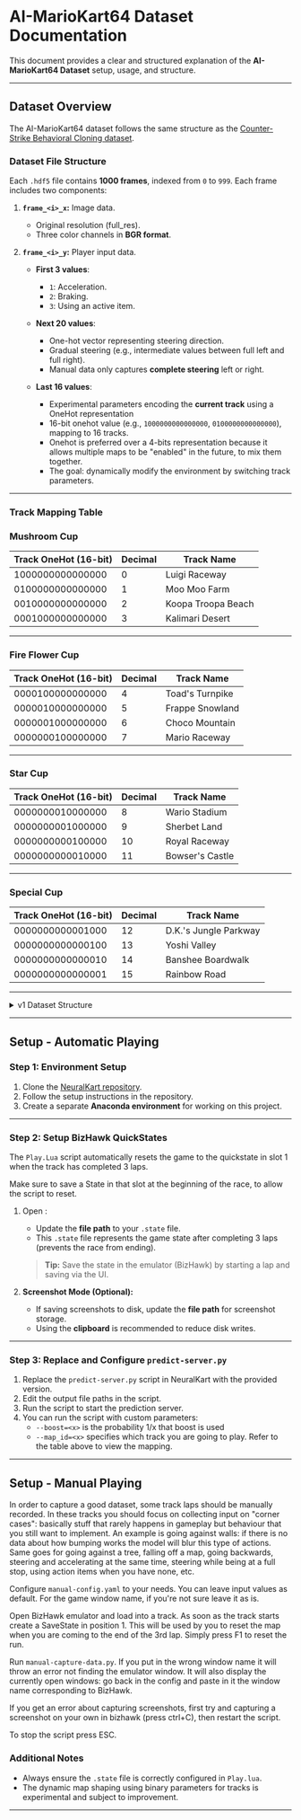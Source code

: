 # **AI-MarioKart64 Dataset Documentation**

This document provides a clear and structured explanation of the **AI-MarioKart64 Dataset** setup, usage, and structure.

---

## **Dataset Overview**
The AI-MarioKart64 dataset follows the same structure as the [Counter-Strike Behavioral Cloning dataset](https://github.com/TeaPearce/Counter-Strike_Behavioural_Cloning).  

### **Dataset File Structure**
Each `.hdf5` file contains **1000 frames**, indexed from `0` to `999`. Each frame includes two components:  

1. **`frame_<i>_x`:** Image data.  
    - Original resolution (full_res).  
    - Three color channels in **BGR format**.  

2. **`frame_<i>_y`:** Player input data.  
    - **First 3 values**:  
        - `1`: Acceleration.  
        - `2`: Braking.  
        - `3`: Using an active item.  

    - **Next 20 values**:  
        - One-hot vector representing steering direction.  
        - Gradual steering (e.g., intermediate values between full left and full right).  
        - Manual data only captures **complete steering** left or right.

    - **Last 16 values**:  
        - Experimental parameters encoding the **current track** using a OneHot representation
        - 16-bit onehot value (e.g., `1000000000000000`, `0100000000000000`), mapping to 16 tracks.
        - Onehot is preferred over a 4-bits representation because it allows multiple maps to be "enabled" in the future, to mix them together.
        - The goal: dynamically modify the environment by switching track parameters.  

---

### **Track Mapping Table**


### **Mushroom Cup**
| **Track OneHot (16-bit)**  | **Decimal** | **Track Name**        |
|---------------------------|-------------|-----------------------|
| 1000000000000000           | 0           | Luigi Raceway         |
| 0100000000000000           | 1           | Moo Moo Farm          |
| 0010000000000000           | 2           | Koopa Troopa Beach    |
| 0001000000000000           | 3           | Kalimari Desert       |

---

### **Fire Flower Cup**
| **Track OneHot (16-bit)**  | **Decimal** | **Track Name**        |
|---------------------------|-------------|-----------------------|
| 0000100000000000           | 4           | Toad's Turnpike       |
| 0000010000000000           | 5           | Frappe Snowland       |
| 0000001000000000           | 6           | Choco Mountain        |
| 0000000100000000           | 7           | Mario Raceway         |

---

### **Star Cup**
| **Track OneHot (16-bit)**  | **Decimal** | **Track Name**        |
|---------------------------|-------------|-----------------------|
| 0000000010000000           | 8           | Wario Stadium         |
| 0000000001000000           | 9           | Sherbet Land          |
| 0000000000100000           | 10          | Royal Raceway         |
| 0000000000010000           | 11          | Bowser's Castle       |

---

### **Special Cup**
| **Track OneHot (16-bit)**  | **Decimal** | **Track Name**        |
|---------------------------|-------------|-----------------------|
| 0000000000001000           | 12          | D.K.'s Jungle Parkway |
| 0000000000000100           | 13          | Yoshi Valley          |
| 0000000000000010           | 14          | Banshee Boardwalk     |
| 0000000000000001           | 15          | Rainbow Road          |

---

<details>
    <summary>v1 Dataset Structure</summary>

    In version 1 of the dataset, only **steering data** was captured.  

    - **`frame_<i>_y` structure**: A 20-length one-hot vector for steering direction.  
        - `[1, 0, 0, ..., 0]` → Steer Left (`-1.0`).  
        - `[0, ..., 0, 1]` → Steer Right (`1.0`).  
        - Intermediate positions represent **progressive steering** (e.g., no steer = `0` in the middle).  

</details>

---

## **Setup - Automatic Playing**

### **Step 1: Environment Setup**
1. Clone the [NeuralKart repository](https://github.com/rameshvarun/NeuralKart).  
2. Follow the setup instructions in the repository.  
3. Create a separate **Anaconda environment** for working on this project.  

---

### **Step 2: Setup BizHawk QuickStates**
The `Play.Lua` script automatically resets the game to the quickstate in slot 1 when the track has completed 3 laps.

Make sure to save a State in that slot at the beginning of the race, to allow the script to reset.

1. Open :  
   - Update the **file path** to your `.state` file.  
   - This `.state` file represents the game state after completing 3 laps (prevents the race from ending).  

   > **Tip:** Save the state in the emulator (BizHawk) by starting a lap and saving via the UI.  

2. **Screenshot Mode (Optional):**  
   - If saving screenshots to disk, update the **file path** for screenshot storage.  
   - Using the **clipboard** is recommended to reduce disk writes.  

---

### **Step 3: Replace and Configure `predict-server.py`**
1. Replace the `predict-server.py` script in NeuralKart with the provided version.  
2. Edit the output file paths in the script.  
3. Run the script to start the prediction server.  
4. You can run the script with custom parameters: 
   - `--boost=<x>` is the probability 1/x that boost is used
   - `--map_id=<x>` specifies which track you are going to play. Refer to the table above to view the mapping.

---

## **Setup - Manual Playing**

In order to capture a good dataset, some track laps should be manually recorded. In these tracks you should focus on collecting input on "corner cases": basically stuff that rarely happens in gameplay but behaviour that you still want to implement. An example is going against walls: if there is no data about how bumping works the model will blur this type of actions. Same goes for going against a tree, falling off a map, going backwards, steering and accelerating at the same time, steering while being at a full stop, using action items when you have none, etc.

Configure `manual-config.yaml` to your needs. You can leave input values as default. For the game window name, if you're not sure leave it as is.

Open BizHawk emulator and load into a track. As soon as the track starts create a SaveState in position 1. This will be used by you to reset the map when you are coming to the end of the 3rd lap. Simply press F1 to reset the run.

Run `manual-capture-data.py`. If you put in the wrong window name it will throw an error not finding the emulator window. It will also display the currently open windows: go back in the config and paste in it the window name corresponding to BizHawk.

If you get an error about capturing screenshots, first try and capturing a screenshot on your own in bizhawk (press ctrl+C), then restart the script.

To stop the script press ESC.

### **Additional Notes**
- Always ensure the `.state` file is correctly configured in `Play.lua`.  
- The dynamic map shaping using binary parameters for tracks is experimental and subject to improvement.  

---
